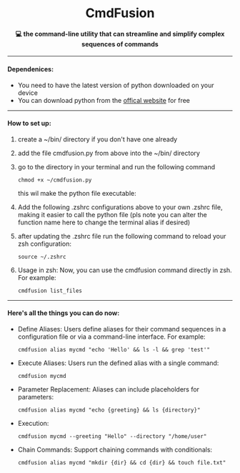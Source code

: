 <div align="center">
	
# CmdFusion

#### 💻 the command-line utility that can streamline and simplify complex sequences of commands

</div>

----

#### Dependenices: 
   - You need to have the latest version of python downloaded on your device
   - You can download python from the [offical website](https://www.oracle.com/uk/java/technologies/downloads/) for free

----

#### How to set up: 

1. create a ~/bin/ directory if you don't have one already

2. add the file cmdfusion.py from above into the ~/bin/ directory

3. go to the directory in your terminal and run the following command 
   ```
   chmod +x ~/cmdfusion.py
   ```
   this wil make the python file executable:

5. Add the following .zshrc configurations above to your own .zshrc file, making it easier to call the python file (pls note you can alter the function name here to change the terminal alias if desired)

6. after updating the .zshrc file run the following command to reload your zsh configuration:
   ```
   source ~/.zshrc
   ```

7. Usage in zsh: Now, you can use the cmdfusion command directly in zsh. For example:
    ```
   cmdfusion list_files
    ```


----

#### Here's all the things you can do now: 

- Define Aliases: Users define aliases for their command sequences in a configuration file or via a command-line interface. For example:

  ```
  cmdfusion alias mycmd "echo 'Hello' && ls -l && grep 'test'"
  ```



- Execute Aliases: Users run the defined alias with a single command:
	```
	cmdfusion mycmd
	```


- Parameter Replacement: Aliases can include placeholders for parameters:
	```
	cmdfusion alias mycmd "echo {greeting} && ls {directory}"
	```


- Execution:
	```
	cmdfusion mycmd --greeting "Hello" --directory "/home/user"
	```


- Chain Commands: Support chaining commands with conditionals:
	```
	cmdfusion alias mycmd "mkdir {dir} && cd {dir} && touch file.txt"
	```
